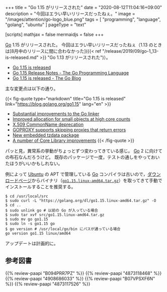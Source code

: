 +++
title = "Go 1.15 がリリースされた"
date =  "2020-08-12T11:04:16+09:00"
description = "今回はエラい早いリリースだったねぇ。"
image = "/images/attention/go-logo_blue.png"
tags  = [ "programming", "language", "golang", "ubuntu" ]
pageType = "text"

[scripts]
  mathjax = false
  mermaidjs = false
+++

[Go] 1.15 がリリースされた。
今回はエラい早いリリースだったねぇ（1.13 のときは[8月中のリリースに間に合わなかった]({{< ref "/release/2019/09/go-1_13-is-released.md" >}} "Go 1.13 がリリースされた")）。

- [Go 1.15 is released](https://groups.google.com/g/golang-announce/c/Z-cY6ZdGdEU)
- [Go 1.15 Release Notes - The Go Programming Language](https://golang.org/doc/go1.15)
- [Go 1.15 is released - The Go Blog](https://blog.golang.org/go1.15)

主な変更点は以下の通り。

{{< fig-quote type="markdown" title="Go 1.15 is released" link="https://blog.golang.org/go1.15" lang="en" >}}
- [Substantial improvements to the Go linker](https://golang.org/doc/go1.15#linker)
- [Improved allocation for small objects at high core counts](https://golang.org/doc/go1.15#runtime)
- [X.509 CommonName deprecation](https://golang.org/doc/go1.15#commonname)
- [GOPROXY supports skipping proxies that return errors](https://golang.org/doc/go1.15#go-command)
- [New embedded tzdata package](https://golang.org/doc/go1.15#time/tzdata)
- [A number of Core Library improvements](https://golang.org/doc/go1.15#library)
{{< /fig-quote >}}

パッと見，異常系の挙動がちょっとずつ変わってきている感じ。
[Go] 2 に向けての布石なんだろうけど。
既存のパッケージで一度，テストの通しをやっておいたほうがいいかもしれない。

例によって [Ubuntu] の APT で管理している [Go] コンパイラは古いので，[ダウンロードページ](https://golang.org/dl/ "Downloads - The Go Programming Language")からバイナリ（[`go1.15.linux-amd64.tar.gz`](https://golang.org/dl/go1.15.linux-amd64.tar.gz)）を取ってきて手動でインストールすることを推奨する。

```text
$ cd /usr/local/src
$ sudo curl -L "https://golang.org/dl/go1.15.linux-amd64.tar.gz" -O
$ cd ..
$ sudo unlink go # 以前の Go が入っている場合
$ sudo tar xvf src/go1.15.linux-amd64.tar.gz
$ sudo mv go go1.15
$ sudo ln -s go1.15 go
$ go version # /usr/local/go/bin にパスが通っている場合
go version go1.15 linux/amd64
```

アップデートは計画的に。

[Go]: https://golang.org/ "The Go Programming Language"
[Ubuntu]: https://www.ubuntu.com/ "The leading operating system for PCs, IoT devices, servers and the cloud | Ubuntu"

## 参考図書

{{% review-paapi "B094PRR7PZ" %}} <!-- プログラミング言語Go -->
{{% review-paapi "4873118468" %}} <!-- Go言語による並行処理 -->
{{% review-paapi "4908686033" %}} <!-- Goならわかるシステムプログラミング -->
{{% review-paapi "B07VPSXF6N" %}} <!-- 改訂2版 みんなのGo言語 -->
{{% review-paapi "4873117526" %}} <!-- Go言語によるWebアプリケーション開発 -->
